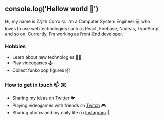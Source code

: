## console.log('Hellow world 👋')

Hi, my name is Zajith Corro 🤓. I'm a Computer System Engineer 💻 who loves to use web technologies such as React, Firebase, NodeJs, TypeScript and so on. Currently, I'm working as Front-End developer.

### Hobbies 

- Learn about new technologies 👨‍💻 
- Play videogames 🕹️
- Collect funko pop figures 📦

### How to get in touch 📫 ✉️

- Sharing my ideas on [Twitter](https://twitter.com/ZaJithCv) 🐦
- Playing videogames with friends on [Twitch](https://www.twitch.tv/zajithcorro) 🎮
- Sharing photos and my daily life on [Instagram](https://www.instagram.com/ZajithCv) 📸
